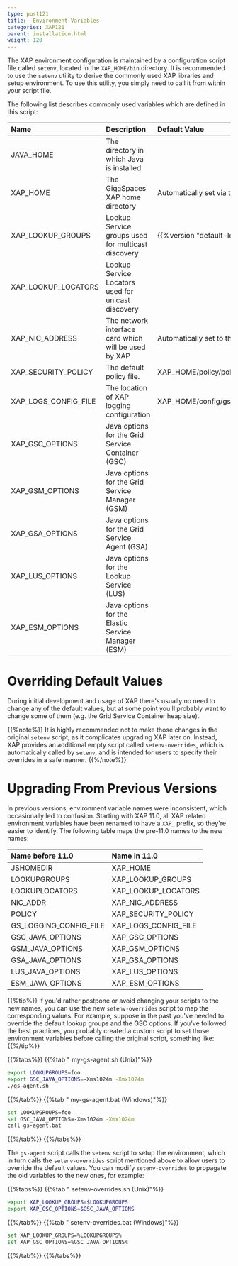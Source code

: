 ```yaml
---
type: post121
title:  Environment Variables
categories: XAP121
parent: installation.html
weight: 120
---
```


The XAP environment configuration is maintained by a configuration script file called `setenv`, located in the `XAP_HOME/bin` directory. It is recommended to use the `setenv` utility to derive the commonly used XAP libraries and setup environment. 
To use this utility, you simply need to call it from within your script file.

The following list describes commonly used variables which are defined in this script:

|Name|Description|Default Value|
|:---|:----------|:------------|
|  JAVA_HOME            |The directory in which Java is installed              ||
|  XAP_HOME             |The GigaSpaces XAP home directory                     | Automatically set via the folder structure |
|  XAP_LOOKUP_GROUPS    |Lookup Service groups used for multicast discovery    | {{%version "default-lookup-group"%}} |
|  XAP_LOOKUP_LOCATORS  | Lookup Service Locators used for unicast discovery   ||
|  XAP_NIC_ADDRESS      | The network interface card which will be used by XAP | Automatically set to the host name |
|  XAP_SECURITY_POLICY  | The default policy file.|XAP_HOME/policy/policy.all  |
|  XAP_LOGS_CONFIG_FILE | The location of XAP logging configuration            | XAP_HOME/config/gs_logging.properties |
|  XAP_GSC_OPTIONS      | Java options for the Grid Service Container (GSC)    ||
|  XAP_GSM_OPTIONS      | Java options for the Grid Service Manager (GSM)      ||
|  XAP_GSA_OPTIONS      | Java options for the Grid Service Agent (GSA)        ||
|  XAP_LUS_OPTIONS      | Java options for the Lookup Service (LUS)            ||
|  XAP_ESM_OPTIONS      | Java options for the Elastic Service Manager (ESM)   ||

# Overriding Default Values

During initial development and usage of XAP there's usually no need to change any of the default values, but at some point you'll probably want to change some of them (e.g. the Grid Service Container heap size). 


{{%note%}}
It is highly recommended not to make those changes in the original `setenv` script, as it complicates upgrading XAP later on. Instead, XAP provides an additional empty script called `setenv-overrides`, which is automatically called by `setenv`, and is intended for users to specify their overrides in a safe manner.
{{%/note%}}

# Upgrading From Previous Versions

In previous versions, environment variable names were inconsistent, which occasionally led to confusion. Starting with XAP 11.0, all XAP related environment variables have been renamed to have a `XAP_` prefix, so they're easier to identify. The following table maps the pre-11.0 names to the new names:

|Name before 11.0|Name in 11.0|
|:---|:----------|
|  JSHOMEDIR  |  XAP_HOME  |
|  LOOKUPGROUPS  |  XAP_LOOKUP_GROUPS  |
|  LOOKUPLOCATORS  |  XAP_LOOKUP_LOCATORS  |
|  NIC_ADDR  |  XAP_NIC_ADDRESS  |
|  POLICY  |  XAP_SECURITY_POLICY  |
|  GS_LOGGING_CONFIG_FILE  |  XAP_LOGS_CONFIG_FILE  |
|  GSC_JAVA_OPTIONS  |  XAP_GSC_OPTIONS  |
|  GSM_JAVA_OPTIONS  |  XAP_GSM_OPTIONS  |
|  GSA_JAVA_OPTIONS  |  XAP_GSA_OPTIONS  |
|  LUS_JAVA_OPTIONS  |  XAP_LUS_OPTIONS  |
|  ESM_JAVA_OPTIONS  |  XAP_ESM_OPTIONS  |

{{%tip%}}
 If you'd rather postpone or avoid changing your scripts to the new names, you can use the new `setenv-overrides` script to map the corresponding values. For example, suppose in the past you've needed to override the default lookup groups and the GSC options. If you've followed the best practices, you probably created a custom script to set those environment variables before calling the original script, something like:
{{%/tip%}}


{{%tabs%}}
{{%tab " my-gs-agent.sh (Unix)"%}}
```bash
export LOOKUPGROUPS=foo
export GSC_JAVA_OPTIONS=-Xms1024m -Xmx1024m
./gs-agent.sh
```
{{%/tab%}}
{{%tab " my-gs-agent.bat (Windows)"%}}
```bash
set LOOKUPGROUPS=foo
set GSC_JAVA_OPTIONS=-Xms1024m -Xmx1024m
call gs-agent.bat
```
{{%/tab%}}
{{%/tabs%}}

The `gs-agent` script calls the `setenv` script to setup the environment, which in turn calls the `setenv-overrides` script mentioned above to allow users to override the default values. You can modify `setenv-overrides` to propagate the old variables to the new ones, for example:

{{%tabs%}}
{{%tab " setenv-overrides.sh (Unix)"%}}
```bash
export XAP_LOOKUP_GROUPS=$LOOKUPGROUPS
export XAP_GSC_OPTIONS=$GSC_JAVA_OPTIONS
```
{{%/tab%}}
{{%tab " setenv-overrides.bat (Windows)"%}}
```bash
set XAP_LOOKUP_GROUPS=%LOOKUPGROUPS%
set XAP_GSC_OPTIONS=%GSC_JAVA_OPTIONS%
```
{{%/tab%}}
{{%/tabs%}}
